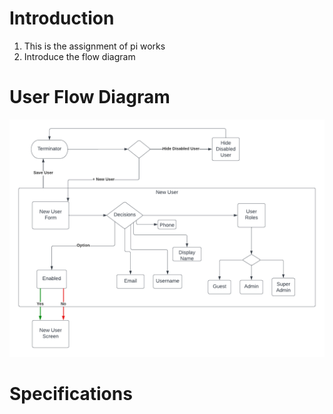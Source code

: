 # Introduction
  1. This is the assignment of pi works
  2. Introduce the flow diagram
# User Flow Diagram
![Flow Diagram](FlowDiagram.png "User Flow Diagram")
# Specifications